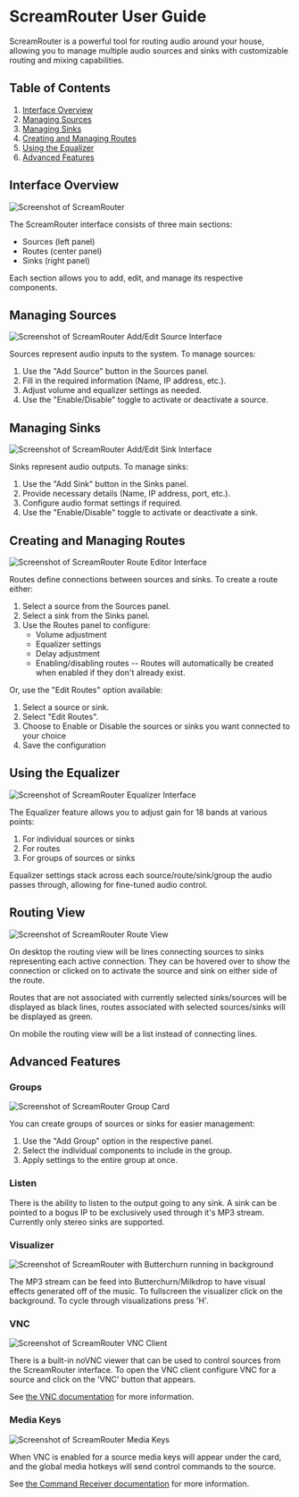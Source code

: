 # ScreamRouter User Guide

ScreamRouter is a powerful tool for routing audio around your house, allowing you to manage multiple audio sources and sinks with customizable routing and mixing capabilities.

## Table of Contents
1. [Interface Overview](#interface-overview)
2. [Managing Sources](#managing-sources)
3. [Managing Sinks](#managing-sinks)
4. [Creating and Managing Routes](#creating-and-managing-routes)
5. [Using the Equalizer](#using-the-equalizer)
6. [Advanced Features](#advanced-features)

## Interface Overview

![Screenshot of ScreamRouter](/images/ScreamRouter.png)

The ScreamRouter interface consists of three main sections:
- Sources (left panel)
- Routes (center panel)
- Sinks (right panel)

Each section allows you to add, edit, and manage its respective components.

## Managing Sources

![Screenshot of ScreamRouter Add/Edit Source Interface](/images/AddSource.png)

Sources represent audio inputs to the system. To manage sources:
1. Use the "Add Source" button in the Sources panel.
2. Fill in the required information (Name, IP address, etc.).
3. Adjust volume and equalizer settings as needed.
4. Use the "Enable/Disable" toggle to activate or deactivate a source.

## Managing Sinks

![Screenshot of ScreamRouter Add/Edit Sink Interface](/images/AddSink.png)

Sinks represent audio outputs. To manage sinks:
1. Use the "Add Sink" button in the Sinks panel.
2. Provide necessary details (Name, IP address, port, etc.).
3. Configure audio format settings if required.
4. Use the "Enable/Disable" toggle to activate or deactivate a sink.



## Creating and Managing Routes

![Screenshot of ScreamRouter Route Editor Interface](/images/RouteEditor.png)

Routes define connections between sources and sinks. To create a route either:
1. Select a source from the Sources panel.
2. Select a sink from the Sinks panel.
3. Use the Routes panel to configure:
   - Volume adjustment
   - Equalizer settings
   - Delay adjustment
   - Enabling/disabling routes -- Routes will automatically be created when enabled if they don't already exist.

Or, use the "Edit Routes" option available:
1. Select a source or sink.
2. Select "Edit Routes".
3. Choose to Enable or Disable the sources or sinks you want connected to your choice
4. Save the configuration

## Using the Equalizer

![Screenshot of ScreamRouter Equalizer Interface](/images/Equalizer.png)

The Equalizer feature allows you to adjust gain for 18 bands at various points:
1. For individual sources or sinks
2. For routes
3. For groups of sources or sinks

Equalizer settings stack across each source/route/sink/group the audio passes through, allowing for fine-tuned audio control.

## Routing View

![Screenshot of ScreamRouter Route View](/images/RouteView.png)

On desktop the routing view will be lines connecting sources to sinks representing each active connection. They can be hovered over to show the connection or clicked on to activate the source and sink on either side of the route.

Routes that are not associated with currently selected sinks/sources will be displayed as black lines, routes associated with selected sources/sinks will be displayed as green.

On mobile the routing view will be a list instead of connecting lines.

## Advanced Features

### Groups

![Screenshot of ScreamRouter Group Card](/images/Groups.png)

You can create groups of sources or sinks for easier management:
1. Use the "Add Group" option in the respective panel.
2. Select the individual components to include in the group.
3. Apply settings to the entire group at once.

### Listen 
There is the ability to listen to the output going to any sink. A sink can be pointed to a bogus IP to be exclusively used through it's MP3 stream. Currently only stereo sinks are supported.

### Visualizer

![Screenshot of ScreamRouter with Butterchurn running in background](/images/Visualizer.png)

The MP3 stream can be feed into Butterchurn/Milkdrop to have visual effects generated off of the music. To fullscreen the visualizer click on the background. To cycle through visualizations press 'H'.

### VNC

![Screenshot of ScreamRouter VNC Client](/images/VNC.png)

There is a built-in noVNC viewer that can be used to control sources from the ScreamRouter interface. To open the VNC client configure VNC for a source and click on the 'VNC' button that appears.

See [the VNC documentation](/Readme/vnc.md) for more information.


### Media Keys

![Screenshot of ScreamRouter Media Keys](/images/MediaKeys.png)

When VNC is enabled for a source media keys will appear under the card, and the global media hotkeys will send control commands to the source.

See [the Command Receiver documentation](/Readme/command_receiver.md) for more information.
